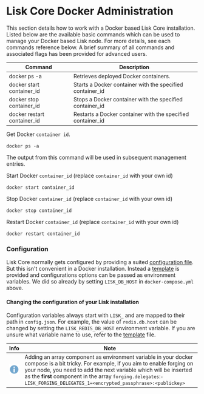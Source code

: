 # Lisk Core Docker Administration

This section details how to work with a Docker based Lisk Core installation.  Listed below are the available basic commands which can be used to manage your Docker based Lisk node. For more details, see each commands reference below. A brief summary of all commands and associated flags has been provided for advanced users.

Command | Description
--- | ---
docker ps -a | Retrieves deployed Docker containers.
docker start container_id | Starts a Docker container with the specified container_id
docker stop container_id | Stops a Docker container with the specified container_id
docker restart container_id | Restarts a Docker container with the specified container_id

Get Docker `container id`.

```shell
docker ps -a
```

The output from this command will be used in subsequent management entries.

Start Docker `container_id` (replace `container_id` with your own id)

```shell
docker start container_id
```

Stop Docker `container_id` (replace `container_id` with your own id)

```shell
docker stop container_id
```

Restart Docker `container_id` (replace `container_id` with your own id)

```shell
docker restart container_id
```

### Configuration

Lisk Core normally gets configured by providing a suited [configuration file](../../configuration/configuration.md). But this isn't convenient in a Docker installation. Instead a [template](https://github.com/LiskHQ/lisk/blob/1.1.0/docker_files/etc/confd/templates/config.json.tmpl) is provided and configurations options can be passed as environment variables.  We did so already by setting `LISK_DB_HOST` in `docker-compose.yml` above.

#### Changing the configuration of your Lisk installation

Configuration variables always start with `LISK_` and are mapped to their path in `config.json`. For example, the value of `redis.db.host` can be changed by setting  the `LISK_REDIS_DB_HOST` environment variable. If you are unsure what variable name to use, refer to the [template](https://github.com/LiskHQ/lisk/blob/1.1.0/docker_files/etc/confd/templates/config.json.tmpl) file.

Info | Note 
--- | --- 
![info note](../../../info-icon.png "Info Note") | Adding an array component as environment variable in your docker compose is a bit tricky. For example, if you aim to enable forging on your node, you need to add the next variable which will be inserted as the **first** component in the array `forging.delegates`:`- LISK_FORGING_DELEGATES_1=<encrypted_passphrase>:<publickey>`

